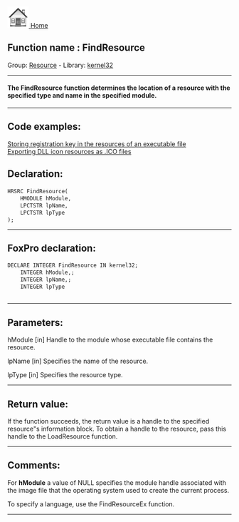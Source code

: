 [<img src="../../images/home.png"> Home ](https://github.com/VFPX/Win32API)  

## Function name : FindResource
Group: [Resource](../../functions_group.md#Resource)  -  Library: [kernel32](../../Libraries.md#kernel32)  
***  


#### The FindResource function determines the location of a resource with the specified type and name in the specified module.
***  


## Code examples:
[Storing registration key in the resources of an executable file](../../samples/sample_401.md)  
[Exporting DLL icon resources as .ICO files](../../samples/sample_502.md)  

## Declaration:
```foxpro  
HRSRC FindResource(
	HMODULE hModule,
	LPCTSTR lpName,
	LPCTSTR lpType
);  
```  
***  


## FoxPro declaration:
```foxpro  
DECLARE INTEGER FindResource IN kernel32;
	INTEGER hModule,;
	INTEGER lpName,;
	INTEGER lpType
  
```  
***  


## Parameters:
hModule
[in] Handle to the module whose executable file contains the resource.

lpName
[in] Specifies the name of the resource.

lpType
[in] Specifies the resource type.  
***  


## Return value:
If the function succeeds, the return value is a handle to the specified resource"s information block. To obtain a handle to the resource, pass this handle to the LoadResource function.  
***  


## Comments:
For <Strong>hModule</Strong> a value of NULL specifies the module handle associated with the image file that the operating system used to create the current process.   
  
To specify a language, use the FindResourceEx function.  
  
***  

